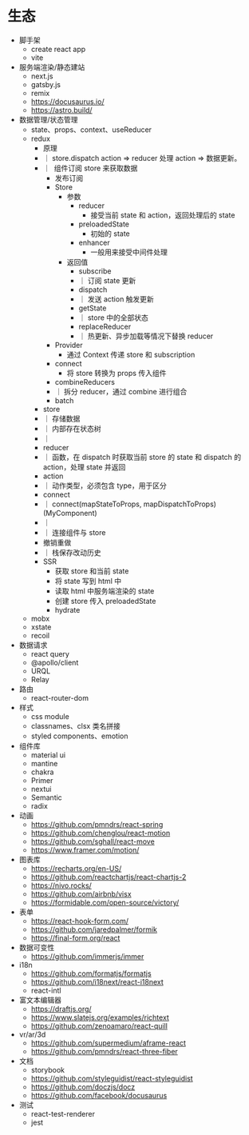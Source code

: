 # 生态

-   脚手架
    -   create react app
    -   vite
-   服务端渲染/静态建站
    -   next.js
    -   gatsby.js
    -   remix
    -   https://docusaurus.io/
    -   https://astro.build/
-   数据管理/状态管理
    -   state、props、context、useReducer
    -   redux
        -   原理
        -   ｜ store.dispatch action => reducer 处理 action => 数据更新。
        -   ｜ ​ 组件订阅 store 来获取数据
            -   发布订阅
            -   Store
                -   参数
                    -   reducer
                        -   接受当前 state 和 action，返回处理后的 state
                    -   preloadedState
                        -   初始的 state
                    -   enhancer
                        -   一般用来接受中间件处理
                -   返回值
                    -   subscribe
                    -   ｜ 订阅 state 更新
                    -   dispatch
                    -   ｜ 发送 action 触发更新
                    -   getState
                    -   ｜ store 中的全部状态
                    -   replaceReducer
                    -   ｜ 热更新、异步加载等情况下替换 reducer
            -   Provider
                -   通过 Context 传递 store 和 subscription
            -   connect
                -   将 store 转换为 props 传入组件
            -   combineReducers
            -   ｜ 拆分 reducer，通过 combine 进行组合
            -   batch
        -   store
        -   ｜ 存储数据
        -   ｜ 内部存在状态树
        -   ｜
        -   reducer
        -   ｜ 函数，在 dispatch 时获取当前 store 的 state 和 dispatch 的 action，处理 state 并返回
        -   action
        -   ｜ 动作类型，必须包含 type，用于区分
        -   connect
        -   ｜ connect(mapStateToProps, mapDispatchToProps)(MyComponent)
        -   ｜
        -   ｜ 连接组件与 store
        -   撤销重做
        -   ｜ 栈保存改动历史
        -   SSR
            -   获取 store 和当前 state
            -   将 state 写到 html 中
            -   读取 html 中服务端渲染的 state
            -   创建 store 传入 preloadedState
            -   hydrate
    -   mobx
    -   xstate
    -   recoil
-   数据请求
    -   react query
    -   @apollo/client
    -   URQL
    -   Relay
-   路由
    -   react-router-dom
-   样式
    -   css module
    -   classnames、clsx 类名拼接
    -   styled components、emotion
-   组件库
    -   material ui
    -   mantine
    -   chakra
    -   Primer
    -   nextui
    -   Semantic
    -   radix
-   动画
    -   https://github.com/pmndrs/react-spring
    -   https://github.com/chenglou/react-motion
    -   https://github.com/sghall/react-move
    -   https://www.framer.com/motion/
-   图表库
    -   https://recharts.org/en-US/
    -   https://github.com/reactchartjs/react-chartjs-2
    -   https://nivo.rocks/
    -   https://github.com/airbnb/visx
    -   https://formidable.com/open-source/victory/
-   表单
    -   https://react-hook-form.com/
    -   https://github.com/jaredpalmer/formik
    -   https://final-form.org/react
-   数据可变性
    -   https://github.com/immerjs/immer
-   i18n
    -   https://github.com/formatjs/formatjs
    -   https://github.com/i18next/react-i18next
    -   react-intl
-   富文本编辑器
    -   https://draftjs.org/
    -   https://www.slatejs.org/examples/richtext
    -   https://github.com/zenoamaro/react-quill
-   vr/ar/3d
    -   https://github.com/supermedium/aframe-react
    -   https://github.com/pmndrs/react-three-fiber
-   文档
    -   storybook
    -   https://github.com/styleguidist/react-styleguidist
    -   https://github.com/doczjs/docz
    -   https://github.com/facebook/docusaurus
-   测试
    -   react-test-renderer
    -   jest
